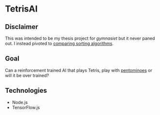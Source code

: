 # TetrisAI

## Disclaimer
This was intended to be my thesis project for _gymnasiet_ but it never paned out. I instead pivoted to [comparing sorting algorithms](https://github.com/viggoStrom/GA-Sorting-Algorithms).

## Goal
Can a reinforcement trained AI that plays Tetris, play with [pentominoes](https://en.wikipedia.org/wiki/Pentomino) or will it be over trained?

## Technologies
- Node.js
- TensorFlow.js